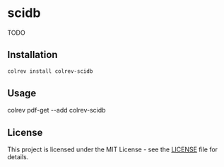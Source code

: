 # scidb

TODO

## Installation

```bash
colrev install colrev-scidb
```

## Usage

colrev pdf-get --add colrev-scidb

## License

This project is licensed under the MIT License - see the [LICENSE](LICENSE) file for details.

